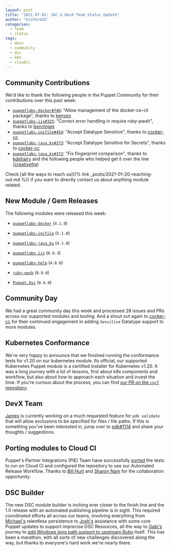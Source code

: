 ```yaml
---
layout: post
title: "2021-07-02: IAC & DevX Team Status Update"
author: "binford2k"
categories:
  - team
  - status
tags:
  - devx
  - community
  - dsc
  - k8s
  - cloudci
---
```


## Community Contributions

We'd like to thank the following people in the Puppet Community for their contributions over this past week:

- [`puppetlabs-docker#740`][puppetlabs-docker-pr-740]: "Allow management of the docker-ce-cli package", thanks to [kenyon][kenyon]
- [`puppetlabs-iis#325`][puppetlabs-iis-pr-325]: "Correct error handling in require ruby-pwsh", thanks to [benningm][benningm]
- [`puppetlabs-inifile#454`][puppetlabs-inifile-pr-454]: "Accept Datatype Sensitive", thanks to [cocker-cc][cocker-cc]
- [`puppetlabs-java_ks#373`][puppetlabs-java_ks-pr-373]: "Accept Datatype Sensitive for Secrets", thanks to [cocker-cc][cocker-cc]
- [`puppetlabs-java_ks#372`][puppetlabs-java_ks-pr-372]: "Fix fingerprint comparison", thanks to [kdehairy][kdehairy] and the following people who helped get it over the line ([creativefre][creativefre])

Check [all the ways to reach us]({% link _posts/2021-01-20-reaching-out.md %}) if you want to directly contact us about anything module related.

## New Module / Gem Releases

The following modules were released this week:

- [`puppetlabs-docker`][puppetlabs-docker] (`4.1.0`)
- [`puppetlabs-inifile`][puppetlabs-inifile] (`5.1.0`)
- [`puppetlabs-java_ks`][puppetlabs-java_ks] (`4.1.0`)
- [`puppetlabs-iis`][puppetlabs-iis] (`8.0.3`)
- [`puppetlabs-helm`][puppetlabs-helm] (`4.0.0`)
- [`ruby-pwsh`][ruby-pwsh] (`0.9.0`)
- [`Puppet.Dsc`][Puppet.Dsc] (`0.6.0`)

  [puppetlabs-docker]: https://github.com/puppetlabs/puppetlabs-docker
  [puppetlabs-inifile]: https://github.com/puppetlabs/puppetlabs-inifile
  [puppetlabs-java_ks]: https://github.com/puppetlabs/puppetlabs-java_ks
  [puppetlabs-iis]: https://github.com/puppetlabs/puppetlabs-iis
  [puppetlabs-helm]: https://github.com/puppetlabs/puppetlabs-helm
  [ruby-pwsh]: https://github.com/puppetlabs/ruby-pwsh
  [Puppet.Dsc]: https://github.com/puppetlabs/Puppet.Dsc
  [puppetlabs-docker-pr-740]: https://github.com/puppetlabs/puppetlabs-docker/pull/740
  [kenyon]: https://github.com/kenyon
  [puppetlabs-iis-pr-325]: https://github.com/puppetlabs/puppetlabs-iis/pull/325
  [benningm]: https://github.com/benningm
  [puppetlabs-inifile-pr-454]: https://github.com/puppetlabs/puppetlabs-inifile/pull/454
  [cocker-cc]: https://github.com/cocker-cc
  [puppetlabs-java_ks-pr-373]: https://github.com/puppetlabs/puppetlabs-java_ks/pull/373
  [puppetlabs-java_ks-pr-372]: https://github.com/puppetlabs/puppetlabs-java_ks/pull/372
  [kdehairy]: https://github.com/kdehairy
  [creativefre]: https://github.com/creativefre

## Community Day

We had a great community day this week and processed 28 issues and PRs across our supported modules and tooling.
And a shout out again to [cocker-cc][cocker-cc] for their continued engagement in adding `Sensitive` Datatype support to more modules.


## Kubernetes Conformance

We're very happy to announce that we finished running the conformance tests for v1.20 on our kubernetes module. Its official, our supported Kubernetes Puppet module is a certified installer for Kubernetes v1.20.
It was a long journey with a lot of lessons, first about k8s components and workflow, but also about how to approach each situation and invest the time.
If you're curious about the process, you can find [our PR on the `cncf` repository](https://github.com/cncf/k8s-conformance/pull/1514).


## DevX Team
[James][James] is currently working on a much requested feature for `pdk validate` that will allow exclusions to be specified for files / file paths.
If this is something you've been interested in, jump over to [pdk#1114](https://github.com/puppetlabs/pdk/pull/1114) and share your thoughts / suggestions.


## Porting modules to Cloud CI
Puppet's Partner Integrations (PIE) Team have successfully [ported](https://github.com/puppetlabs/puppetlabs-splunk_hec/pull/124) the tests to run on Cloud CI and configured the repository to use our Automated Release Workflow.
Thanks to [Bill Hurt][Bill] and [Sharon Nam][Sharon] for the collaboration opportunity.


## DSC Builder
The new DSC module builder is inching ever closer to the finish line and the 1.0 release with an automated publishing pipeline is in sight.
This required coordinated efforts all across our teams, involving everything from [Michael's][Michael] relentless persistence to [Josh's][Josh] assistance with some core Puppet updates to support imprecise DSC Resources, all the way to [Gabi's][gabi] journey to [add Windows long path support to upstream Ruby][ruby_paths] itself.
This has been a marathon, with all sorts of new challenges discovered along the way, but thanks to everyone's hard work we're nearly there.


  [Adrian]:             https://github.com/adrianiurca
  [Ben]:                https://github.com/binford2k
  [Ciaran]:             https://github.com/sanfrancrisko
  [Daiana]:             https://github.com/daianamezdrea
  [Danny]:              https://github.com/carabasdaniel
  [DavidArmstrong]:     https://github.com/da-ar
  [DavidSchmitt]:       https://github.com/DavidS
  [DavidSwan]:          https://github.com/david22swan
  [Disha]:              https://github.com/Disha-maker
  [James]:              https://github.com/jpogran
  [Lore]:               https://github.com/lionce
  [Michael]:            https://github.com/michaeltlombardi
  [Paula]:              https://github.com/pmcmaw
  [Sheena]:             https://github.com/sheenaajay
  [Supported Modules]:  https://puppetlabs.github.io/iac/modules/
  [Tools]:              https://puppetlabs.github.io/iac/tools/
  [Bill]:               https://github.com/RandomNoun7 
  [Sharon]:             https://github.com/nam054
  [Josh]:               https://github.com/joshcooper
  [Gabi]:               https://github.com/GabrielNagy
  [ruby_paths]:         https://dev.to/puppet/windows-ruby-and-long-paths-3jag
  
